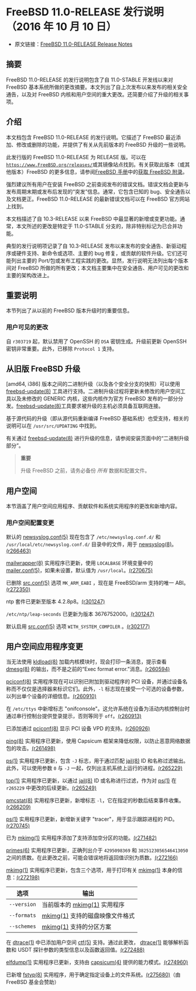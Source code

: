 # FreeBSD 11.0-RELEASE 发行说明（2016 年 10 月 10 日）

- 原文链接：[FreeBSD 11.0-RELEASE Release Notes](https://www.freebsd.org/releases/11.0R/relnotes/)

## 摘要

FreeBSD 11.0-RELEASE 的发行说明包含了自 11.0-STABLE 开发线以来对 FreeBSD 基本系统所做的更改摘要。本文列出了自上次发布以来发布的相关安全通告，以及对 FreeBSD 内核和用户空间的重大更改。还简要介绍了升级的相关事项。

## 介绍

本文档包含 FreeBSD 11.0-RELEASE 的发行说明。它描述了 FreeBSD 最近添加、修改或删除的功能，并提供了有关从先前版本的 FreeBSD 升级的一些说明。

此发行版的 FreeBSD 11.0-RELEASE 为 RELEASE 版。可以在[`https://www.FreeBSD.org/releases/`](https://www.freebsd.org/releases/)或其镜像站点找到。有关获取此版本（或其他版本）FreeBSD 的更多信息，请参阅[FreeBSD 手册](https://docs.freebsd.org/en/books/handbook/)中的[获取 FreeBSD 附录](https://docs.freebsd.org/en/books/handbook/#mirrors)。

强烈建议所有用户在安装 FreeBSD 之前查阅发布的错误文档。错误文档会更新与发布周期末期或发布后发现的“突发”信息。通常，它包含已知的 bug、安全通告以及文档更正。FreeBSD 11.0-RELEASE 的最新错误文档可以在 FreeBSD 官方网站上找到。

本文档描述了自 10.3-RELEASE 以来 FreeBSD 中最显著的新增或变更功能。通常，本文所述的更改是特定于 11.0-STABLE 分支的，除非特别标记为已合并功能。

典型的发行说明项记录了自 10.3-RELEASE 发布以来发布的安全通告、新驱动程序或硬件支持、新命令或选项、主要的 bug 修复，或贡献的软件升级。它们还可能列出主要的 Port/包或发布工程实践的更改。显然，发行说明无法列出每个版本间对 FreeBSD 所做的所有更改；本文档主要集中在安全通告、用户可见的更改和主要的架构改进上。

## 重要说明

本节列出了从以前的 FreeBSD 版本升级时的重要信息。

### 用户可见的更改

自 `r303719` 起，默认禁用了 OpenSSH 的 `DSA` 密钥生成。升级前更新 OpenSSH 密钥非常重要。此外，已移除 `Protocol 1` 支持。

## 从旧版 FreeBSD 升级

[amd64, i386] 版本之间的二进制升级（以及各个安全分支的快照）可以使用 [freebsd-update(8)](http://www.freebsd.org/cgi/man.cgi?query=freebsd-update&sektion=8&manpath=freebsd-release-ports) 工具进行支持。二进制升级过程将更新未修改的用户空间工具以及未修改的 GENERIC 内核，这些内核作为官方 FreeBSD 发布的一部分分发。[freebsd-update(8)](http://www.freebsd.org/cgi/man.cgi?query=freebsd-update&sektion=8&manpath=freebsd-release-ports)工具要求被升级的主机必须具备互联网连接。

基于源代码的升级（即从源代码重新编译 FreeBSD 基础系统）也受支持，相关的说明可以在 `/usr/src/UPDATING` 中找到。

有关通过 [freebsd-update(8)](http://www.freebsd.org/cgi/man.cgi?query=freebsd-update&sektion=8&manpath=freebsd-release-ports) 进行升级的信息，请参阅安装页面中的“二进制升级部分”。

> **重要**
>
> 升级 FreeBSD 之前，请务必备份 _所有_ 数据和配置文件。

## 用户空间

本节涵盖了用户空间应用程序、贡献软件和系统实用程序的更改和新增内容。

### 用户空间配置变更

默认的 [newsyslog.conf(5)](http://www.freebsd.org/cgi/man.cgi?query=newsyslog.conf&sektion=5&manpath=freebsd-release-ports) 现在包含了 `/etc/newsyslog.conf.d/` 和 `/usr/local/etc/newsyslog.conf.d/` 目录中的文件，用于 [newsyslog(8)](http://www.freebsd.org/cgi/man.cgi?query=newsyslog&sektion=8&manpath=freebsd-release-ports)。[(r266463)](http://svn.freebsd.org/viewvc/base?view=revision&revision=266463)

[mailwrapper(8)](http://www.freebsd.org/cgi/man.cgi?query=mailwrapper&sektion=8&manpath=freebsd-release-ports) 实用程序已更新，使用 `LOCALBASE` 环境变量中的 [mailer.conf(5)](http://www.freebsd.org/cgi/man.cgi?query=mailer.conf&sektion=5&manpath=freebsd-release-ports)，如果未设置，默认值为 `/usr/local`。[(r270675)](http://svn.freebsd.org/viewvc/base?view=revision&revision=270675)

已删除 [src.conf(5)](http://www.freebsd.org/cgi/man.cgi?query=src.conf&sektion=5&manpath=freebsd-release-ports) 选项 `MK_ARM_EABI` ，现在是 FreeBSD/arm 支持的唯一 ABI。[(r272350)](http://svn.freebsd.org/viewvc/base?view=revision&revision=272350)

ntp 套件已更新至版本 4.2.8p8。[(r301247)](http://svn.freebsd.org/viewvc/base?view=revision&revision=301247)

`/etc/ntp/leap-seconds` 已更新为版本 3676752000。[(r301247)](http://svn.freebsd.org/viewvc/base?view=revision&revision=301247)

默认启用 [src.conf(5)](http://www.freebsd.org/cgi/man.cgi?query=src.conf&sektion=5&manpath=freebsd-release-ports) 选项 `WITH_SYSTEM_COMPILER` 。[(r302177)](http://svn.freebsd.org/viewvc/base?view=revision&revision=302177)

## 用户空间应用程序变更

当无法使用 [kldload(8)](http://www.freebsd.org/cgi/man.cgi?query=kldload&sektion=8&manpath=freebsd-release-ports) 加载内核模块时，现会打印一条消息，提示查看 [dmesg(8)](http://www.freebsd.org/cgi/man.cgi?query=dmesg&sektion=8&manpath=freebsd-release-ports) 的输出，而不是之前的“Exec format error.”消息。[(r260594)](http://svn.freebsd.org/viewvc/base?view=revision&revision=260594)

[pciconf(8)](http://www.freebsd.org/cgi/man.cgi?query=pciconf&sektion=8&manpath=freebsd-release-ports) 实用程序现在可以识别已附加到驱动程序的 PCI 设备，并通过设备名称而不仅仅是选择器来标识它们。此外，`-l` 标志现在接受一个可选的设备参数，以列出单个设备的详细信息。[(r260910)](http://svn.freebsd.org/viewvc/base?view=revision&revision=260910)

在 `/etc/ttys` 中新增标志 "onifconsole"。这允许系统在设备为活动内核控制台时通过串行控制台提供登录提示，否则等同于 `off`。[(r260913)](http://svn.freebsd.org/viewvc/base?view=revision&revision=260913)

已添加通过 [pciconf(8)](http://www.freebsd.org/cgi/man.cgi?query=pciconf&sektion=8&manpath=freebsd-release-ports) 显示 PCI 设备 VPD 的支持。[(r260926)](http://svn.freebsd.org/viewvc/base?view=revision&revision=260926)

[ping(8)](http://www.freebsd.org/cgi/man.cgi?query=ping&sektion=8&manpath=freebsd-release-ports) 实用程序已更新，使用 Capsicum 框架来降低权限，以防止恶意网络数据包的攻击。[(r261498)](http://svn.freebsd.org/viewvc/base?view=revision&revision=261498)

[ps(1)](http://www.freebsd.org/cgi/man.cgi?query=ps&sektion=1&manpath=freebsd-release-ports) 实用程序已更新，包含 `-J` 标志，用于通过匹配 [jail(8)](http://www.freebsd.org/cgi/man.cgi?query=jail&sektion=8&manpath=freebsd-release-ports) ID 和名称过滤输出。此外，可以使用参数 `0` 与 `-J` 一起，仅列出主机系统上运行的进程。[(r265229)](http://svn.freebsd.org/viewvc/base?view=revision&revision=265229)

[top(1)](http://www.freebsd.org/cgi/man.cgi?query=top&sektion=1&manpath=freebsd-release-ports) 实用程序已更新，以通过 [jail(8)](http://www.freebsd.org/cgi/man.cgi?query=jail&sektion=8&manpath=freebsd-release-ports) ID 或名称进行过滤，作为对 [ps(1)](http://www.freebsd.org/cgi/man.cgi?query=ps&sektion=1&manpath=freebsd-release-ports) 在 `r265229` 中更改的后续更新。[(r265249)](http://svn.freebsd.org/viewvc/base?view=revision&revision=265249)

[pmcstat(8)](http://www.freebsd.org/cgi/man.cgi?query=pmcstat&sektion=8&manpath=freebsd-release-ports) 实用程序已更新，新增标志 `-l`，它在指定的秒数后结束事件收集。[(r266209)](http://svn.freebsd.org/viewvc/base?view=revision&revision=266209)

[ps(1)](http://www.freebsd.org/cgi/man.cgi?query=ps&sektion=1&manpath=freebsd-release-ports) 实用程序已更新，新增新关键字 "tracer"，用于显示跟踪进程的 PID。[(r270745)](http://svn.freebsd.org/viewvc/base?view=revision&revision=270745)

已为 [mkimg(1)](http://www.freebsd.org/cgi/man.cgi?query=mkimg&sektion=1&manpath=freebsd-release-ports) 实用程序添加了支持添加空分区的功能。[(r271482)](http://svn.freebsd.org/viewvc/base?view=revision&revision=271482)

[primes(6)](http://www.freebsd.org/cgi/man.cgi?query=primes&sektion=6&manpath=freebsd-release-ports) 实用程序已更新，正确列出介于 `4295098369` 和 `3825123056546413050` 之间的质数。在此更改之前，可能会错误地将返回值识别为质数。[(r272166)](http://svn.freebsd.org/viewvc/base?view=revision&revision=272166)

[mkimg(1)](http://www.freebsd.org/cgi/man.cgi?query=mkimg&sektion=1&manpath=freebsd-release-ports) 实用程序已更新，包含三个选项，用于打印有关 [mkimg(1)](http://www.freebsd.org/cgi/man.cgi?query=mkimg&sektion=1&manpath=freebsd-release-ports) 本身的信息：[(r272198)](http://svn.freebsd.org/viewvc/base?view=revision&revision=272198)

| 选项 | 输出 |
| -------- | ------------------------------------------- |
| `--version`       | 当前版本的 [mkimg(1)](http://www.freebsd.org/cgi/man.cgi?query=mkimg&sektion=1&manpath=freebsd-release-ports) 实用程序 |
| `--formats`       | [mkimg(1)](http://www.freebsd.org/cgi/man.cgi?query=mkimg&sektion=1&manpath=freebsd-release-ports) 支持的磁盘映像文件格式 |
| `--schemes`       | [mkimg(1)](http://www.freebsd.org/cgi/man.cgi?query=mkimg&sektion=1&manpath=freebsd-release-ports) 支持的分区方案 |

在 [dtrace(1)](http://www.freebsd.org/cgi/man.cgi?query=dtrace&sektion=1&manpath=freebsd-release-ports) 中已添加用户空间 [ctf(5)](http://www.freebsd.org/cgi/man.cgi?query=ctf&sektion=5&manpath=freebsd-release-ports) 支持。通过此更改， [dtrace(1)](http://www.freebsd.org/cgi/man.cgi?query=dtrace&sektion=1&manpath=freebsd-release-ports) 能够解析函数和 USDT 探针参数的类型信息以及函数返回值。[(r272488)](http://svn.freebsd.org/viewvc/base?view=revision&revision=272488)

[elfdump(1)](http://www.freebsd.org/cgi/man.cgi?query=elfdump&sektion=1&manpath=freebsd-release-ports) 实用程序已更新，支持由 [capsicum(4)](http://www.freebsd.org/cgi/man.cgi?query=capsicum&sektion=4&manpath=freebsd-release-ports) 提供的能力模式。[(r274960)](http://svn.freebsd.org/viewvc/base?view=revision&revision=274960)

已新增 [fstyp(8)](http://www.freebsd.org/cgi/man.cgi?query=fstyp&sektion=8&manpath=freebsd-release-ports) 实用程序，用于确定指定设备上的文件系统。[(r275680)](http://svn.freebsd.org/viewvc/base?view=revision&revision=275680)（由 FreeBSD 基金会赞助）


